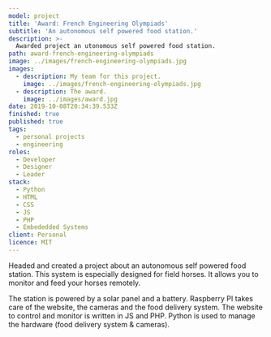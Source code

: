 ```yaml
---
model: project
title: 'Award: French Engineering Olympiads'
subtitle: 'An autonomous self powered food station.'
description: >-
  Awarded project an utonomous self powered food station.
path: award-french-engineering-olympiads
image: ../images/french-engineering-olympiads.jpg
images:
  - description: My team for this project.
    image: ../images/french-engineering-olympiads.jpg
  - description: The award.
    image: ../images/award.jpg
date: 2019-10-08T20:34:39.533Z
finished: true
published: true
tags:
  - personal projects
  - engineering
roles:
  - Developer
  - Designer
  - Leader
stack:
  - Python
  - HTML
  - CSS
  - JS
  - PHP
  - Embededded Systems
client: Personal
licence: MIT
---
```

Headed and created a project about an autonomous self powered food station. This system is especially designed for field horses. It allows you to monitor and feed your horses remotely. 

The station is powered by a solar panel and a battery. Raspberry PI takes care of the website, the cameras and the food delivery system. The website to control and monitor is written in JS and PHP. Python is used to manage the hardware (food delivery system & cameras).
